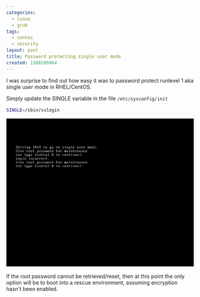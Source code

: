 ```yaml
---
categories:
  - linux
  - grub
tags:
  - centos
  - security
layout: post
title: Password protecting single user mode
created: 1388206964
---
```


I was surprise to find out how easy it was to password protect runlevel 1 aka single user mode in RHEL/CentOS.

Simply update the SINGLE variable in the file `/etc/sysconfig/init`

```bash
SINGLE=/sbin/sulogin
```

<img src="/assets/linux/runlevel.png" alt="Single User mode password protected" title="runlevel-1">

If the root password cannot be retrieved/reset, then at this point the only option will be to boot into a rescue environment, assuming encryption hasn't been enabled.
